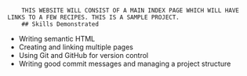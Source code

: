     	THIS WEBSITE WILL CONSIST OF A MAIN INDEX PAGE WHICH WILL HAVE LINKS TO A FEW RECIPES. THIS IS A SAMPLE PROJECT.
    	## Skills Demonstrated

- Writing semantic HTML
- Creating and linking multiple pages
- Using Git and GitHub for version control
- Writing good commit messages and managing a project structure
